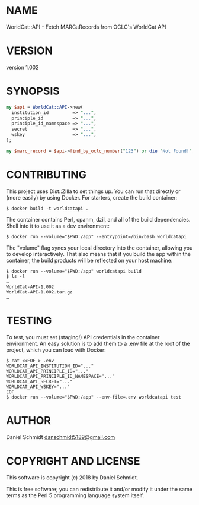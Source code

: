 # NAME

WorldCat::API - Fetch MARC::Records from OCLC's WorldCat API

# VERSION

version 1.002

# SYNOPSIS

```perl
my $api = WorldCat::API->new(
  institution_id         => "...",
  principle_id           => "...",
  principle_id_namespace => "...",
  secret                 => "...",
  wskey                  => "...",
);

my $marc_record = $api->find_by_oclc_number("123") or die "Not Found!";
```

# CONTRIBUTING

This project uses Dist::Zilla to set things up. You can run that directly or (more easily) by using Docker. For starters, create the build container:

```
$ docker build -t worldcatapi .
```

The container contains Perl, cpanm, dzil, and all of the build dependencies. Shell into it to use it as a dev environment:

```
$ docker run --volume="$PWD:/app" --entrypoint=/bin/bash worldcatapi
```

The "volume" flag syncs your local directory into the container, allowing you to develop interactively. That also means that if you build the app within the container, the build products will be reflected on your host machine:

```
$ docker run --volume="$PWD:/app" worldcatapi build
$ ls -l
…
WorldCat-API-1.002
WorldCat-API-1.002.tar.gz
…
```

# TESTING

To test, you must set (staging!) API credentials in the container environment. An easy solution is to add them to a .env file at the root of the project, which you can load with Docker:

```
$ cat <<EOF > .env
WORLDCAT_API_INSTITUTION_ID="..."
WORLDCAT_API_PRINCIPLE_ID="..."
WORLDCAT_API_PRINCIPLE_ID_NAMESPACE="..."
WORLDCAT_API_SECRET="..."
WORLDCAT_API_WSKEY="..."
EOF
$ docker run --volume="$PWD:/app" --env-file=.env worldcatapi test
```

# AUTHOR

Daniel Schmidt <danschmidt5189@gmail.com>

# COPYRIGHT AND LICENSE

This software is copyright (c) 2018 by Daniel Schmidt.

This is free software; you can redistribute it and/or modify it under
the same terms as the Perl 5 programming language system itself.
